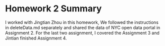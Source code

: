 # Homework 2 Summary
I worked with Jingtian Zhou in this homework, We followed the instructions in deleteData.md separately and shared the data of NYC open data portal in Assignment 2. For the last two assignment, I covered the Assignment 3 and Jintian finished Assignment 4.  
 
